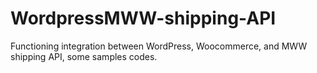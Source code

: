 WordpressMWW-shipping-API
=========================

Functioning integration between WordPress, Woocommerce, and MWW shipping API, some samples codes.
